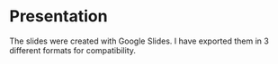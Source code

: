 # Presentation

The slides were created with Google Slides. I have exported them in 3 different formats for compatibility.
